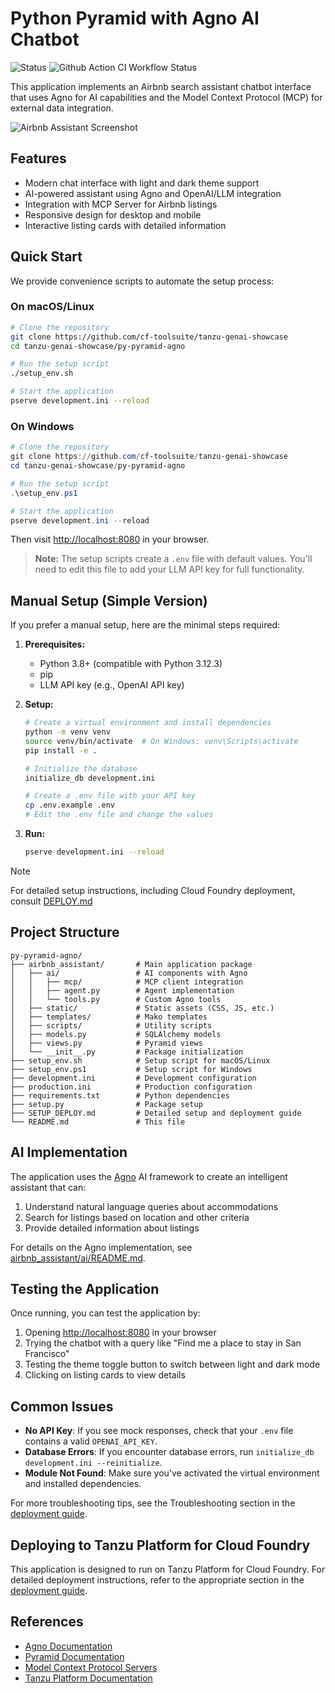 # Python Pyramid with Agno AI Chatbot

![Status](https://img.shields.io/badge/status-under%20development-darkred) ![Github Action CI Workflow Status](https://github.com/cf-toolsuite/tanzu-genai-showcase/actions/workflows/py-pyramid-agno.yml/badge.svg)

This application implements an Airbnb search assistant chatbot interface that uses Agno for AI capabilities and the Model Context Protocol (MCP) for external data integration.

![Airbnb Assistant Screenshot](https://example.com/screenshot.png)

## Features

- Modern chat interface with light and dark theme support
- AI-powered assistant using Agno and OpenAI/LLM integration
- Integration with MCP Server for Airbnb listings
- Responsive design for desktop and mobile
- Interactive listing cards with detailed information

## Quick Start

We provide convenience scripts to automate the setup process:

### On macOS/Linux

```bash
# Clone the repository
git clone https://github.com/cf-toolsuite/tanzu-genai-showcase
cd tanzu-genai-showcase/py-pyramid-agno

# Run the setup script
./setup_env.sh

# Start the application
pserve development.ini --reload
```

### On Windows

```powershell
# Clone the repository
git clone https://github.com/cf-toolsuite/tanzu-genai-showcase
cd tanzu-genai-showcase/py-pyramid-agno

# Run the setup script
.\setup_env.ps1

# Start the application
pserve development.ini --reload
```

Then visit [http://localhost:8080](http://localhost:8080) in your browser.

> **Note:** The setup scripts create a `.env` file with default values. You'll need to edit this file to add your LLM API key for full functionality.

## Manual Setup (Simple Version)

If you prefer a manual setup, here are the minimal steps required:

1. **Prerequisites:**
   - Python 3.8+ (compatible with Python 3.12.3)
   - pip
   - LLM API key (e.g., OpenAI API key)

2. **Setup:**
   ```bash
   # Create a virtual environment and install dependencies
   python -m venv venv
   source venv/bin/activate  # On Windows: venv\Scripts\activate
   pip install -e .

   # Initialize the database
   initialize_db development.ini

   # Create a .env file with your API key
   cp .env.example .env
   # Edit the .env file and change the values
   ```

3. **Run:**
   ```bash
   pserve development.ini --reload
   ```
> [!NOTE]
> For detailed setup instructions, including Cloud Foundry deployment, consult [DEPLOY.md](DEPLOY.md)

## Project Structure

```
py-pyramid-agno/
├── airbnb_assistant/       # Main application package
│   ├── ai/                 # AI components with Agno
│   │   ├── mcp/            # MCP client integration
│   │   ├── agent.py        # Agent implementation
│   │   └── tools.py        # Custom Agno tools
│   ├── static/             # Static assets (CSS, JS, etc.)
│   ├── templates/          # Mako templates
│   ├── scripts/            # Utility scripts
│   ├── models.py           # SQLAlchemy models
│   ├── views.py            # Pyramid views
│   └── __init__.py         # Package initialization
├── setup_env.sh            # Setup script for macOS/Linux
├── setup_env.ps1           # Setup script for Windows
├── development.ini         # Development configuration
├── production.ini          # Production configuration
├── requirements.txt        # Python dependencies
├── setup.py                # Package setup
├── SETUP_DEPLOY.md         # Detailed setup and deployment guide
└── README.md               # This file
```

## AI Implementation

The application uses the [Agno](https://docs.agno.com) AI framework to create an intelligent assistant that can:

1. Understand natural language queries about accommodations
2. Search for listings based on location and other criteria
3. Provide detailed information about listings

For details on the Agno implementation, see [airbnb_assistant/ai/README.md](airbnb_assistant/ai/README.md).

## Testing the Application

Once running, you can test the application by:

1. Opening [http://localhost:8080](http://localhost:8080) in your browser
2. Trying the chatbot with a query like "Find me a place to stay in San Francisco"
3. Testing the theme toggle button to switch between light and dark mode
4. Clicking on listing cards to view details

## Common Issues

- **No API Key**: If you see mock responses, check that your `.env` file contains a valid `OPENAI_API_KEY`.
- **Database Errors**: If you encounter database errors, run `initialize_db development.ini --reinitialize`.
- **Module Not Found**: Make sure you've activated the virtual environment and installed dependencies.

For more troubleshooting tips, see the Troubleshooting section in the [deployment guide](DEPLOY.md#troubleshooting).

## Deploying to Tanzu Platform for Cloud Foundry

This application is designed to run on Tanzu Platform for Cloud Foundry. For detailed deployment instructions, refer to the appropriate section in the [deployment guide](DEPLOY.md#deployment-to-tanzu-platform-for-cloud-foundry).

## References

- [Agno Documentation](https://docs.agno.com)
- [Pyramid Documentation](https://docs.pylonsproject.org/projects/pyramid/en/latest/)
- [Model Context Protocol Servers](https://github.com/openbnb-org/mcp-server-airbnb)
- [Tanzu Platform Documentation](https://docs.vmware.com/en/VMware-Tanzu-Application-Platform)

